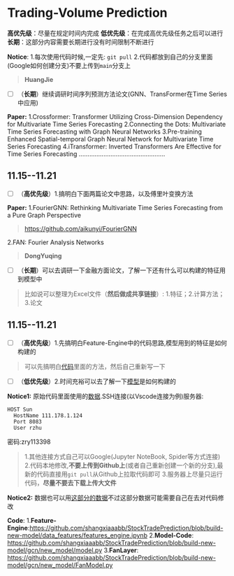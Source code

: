 <!--
 * @Author: huangjie huangjie20011001@163.com
 * @Date: 2024-10-21 10:02:27
-->
# Trading-Volume Prediction

**高优先级**：尽量在规定时间内完成
**低优先级**：在完成高优先级任务之后可以进行
**长期**：这部分内容需要长期进行没有时间限制不断进行

**Notice**:
1.每次使用代码时候,一定先: ```git pull```
2.代码都放到自己的分支里面(Google如何创建分支)不要上传到`main`分支上

> **HuangJie**

- [ ] （**长期**）继续调研时间序列预测方法论文(GNN、TransFormer在Time Series中应用)

**Paper:**
1.Crossformer: Transformer Utilizing Cross-Dimension Dependency for Multivariate Time Series Forecasting
2.Connecting the Dots: Multivariate Time Series Forecasting with Graph Neural Networks
3.Pre-training Enhanced Spatial-temporal Graph Neural Network for Multivariate Time Series Forecasting
4.iTransformer: Inverted Transformers Are Effective for Time Series Forecasting
.................................................

## 11.15--11.21

- [ ] （**高优先级**）1.搞明白下面两篇论文中思路，以及傅里叶变换方法

**Paper:**
1.FourierGNN: Rethinking Multivariate Time Series Forecasting from a Pure Graph Perspective
> https://github.com/aikunyi/FourierGNN

2.FAN: Fourier Analysis Networks

> **DongYuqing**

- [ ] （**长期**）可以去调研一下金融方面论文，了解一下还有什么可以构建的特征用到模型中
> 比如说可以整理为Excel文件（**然后做成共享链接**）: 1.特征；2.计算方法；3.论文

## 11.15--11.21

- [ ] （**高优先级**）1.先搞明白Feature-Engine中的代码思路,模型用到的特征是如何构建的
> 可以先搞明白[代码](https://github.com/shangxiaaabb/StockTradePrediction/blob/build-new-model/data_features/features_engine.ipynb)里面的方法，然后自己重新写一下

- [ ] （**低优先级**）2.时间充裕可以去了解一下[模型](https://github.com/shangxiaaabb/StockTradePrediction/blob/build-new-model/gcn/new_model/model.py)是如何构建的


**Notice1:**
原始代码里面使用的[数据](https://pan.baidu.com/s/1X4WIrhqQDQ_DqaSq3qySpA?pwd=hij7).SSH连接(以Vscode连接为例)服务器:
```
HOST Sun
  HostName 111.178.1.124
  Port 8083
  User rzhu
```
密码:zry113398
> 1.其他连接方式自己可以Google(Jupyter NoteBook, Spider等方式连接)
> 2.代码本地修改,**不要上传到Github上**(或者自己重新创建一个新的分支),最新的代码直接用```git pull```从Github上拉取代码即可
> 3.服务器上尽量只运行代码，**尽量不要去下载上传大文件**

**Notice2:**
数据也可以用[这部分的数据](https://github.com/shangxiaaabb/StockTradePrediction/tree/build-new-model/gcn/data/raw_data)不过这部分数据可能需要自己在去对代码修改

**Code**:
1.**Feature-Engine**:https://github.com/shangxiaaabb/StockTradePrediction/blob/build-new-model/data_features/features_engine.ipynb
2.**Model-Code**: https://github.com/shangxiaaabb/StockTradePrediction/blob/build-new-model/gcn/new_model/model.py
3.**FanLayer**: https://github.com/shangxiaaabb/StockTradePrediction/blob/build-new-model/gcn/new_model/FanModel.py